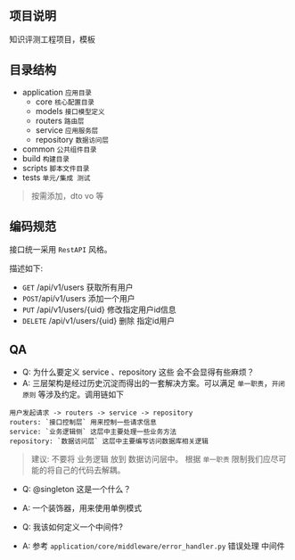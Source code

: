 ## 项目说明
知识评测工程项目，模板
## 目录结构
- application `应用目录` 
  - core `核心配置目录`
  - models `接口模型定义`
  - routers `路由层`
  - service `应用服务层`
  - repository `数据访问层`
- common `公共组件目录`
- build `构建目录`
- scripts `脚本文件目录`
- tests `单元/集成 测试`


> 按需添加，dto vo 等

## 编码规范
接口统一采用 `RestAPI` 风格。

描述如下:
- `GET` /api/v1/users  获取所有用户
- `POST`/api/v1/users  添加一个用户
- `PUT` /api/v1/users/{uid} 修改指定用户id信息
- `DELETE` /api/v1/users/{uid} 删除 指定id用户

## QA

- Q: 为什么要定义 service 、repository 这些 会不会显得有些麻烦？
- A: 三层架构是经过历史沉淀而得出的一套解决方案。可以满足 `单一职责`，`开闭原则` 等涉及约定。调用链如下 

```text
用户发起请求 -> routers -> service -> repository 
routers: `接口控制层` 用来控制一些请求信息
service: `业务逻辑侧` 这层中主要处理一些业务方法
repository: `数据访问层` 这层中主要编写访问数据库相关逻辑
```

> 建议: 不要将 业务逻辑 放到 数据访问层中。 根据 `单一职责` 限制我们应尽可能的将自己的代码去解耦。


- Q: @singleton 这是一个什么？
- A: 一个装饰器，用来使用单例模式

- Q: 我该如何定义一个中间件?
- A: 参考 `application/core/middleware/error_handler.py` 错误处理 中间件
